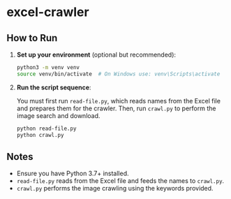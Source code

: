 # excel-crawler

## How to Run

1. **Set up your environment** (optional but recommended):

   ```bash
   python3 -m venv venv
   source venv/bin/activate  # On Windows use: venv\Scripts\activate
   ```

2. **Run the script sequence**:

   You must first run `read-file.py`, which reads names from the Excel file and prepares them for the crawler. Then, run `crawl.py` to perform the image search and download.

   ```bash
   python read-file.py
   python crawl.py
   ```

## Notes

- Ensure you have Python 3.7+ installed.
- `read-file.py` reads from the Excel file and feeds the names to `crawl.py`.
- `crawl.py` performs the image crawling using the keywords provided.
